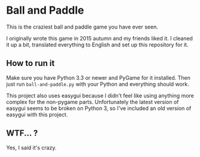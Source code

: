 # Ball and Paddle

This is the craziest ball and paddle game you have ever seen.

I originally wrote this game in 2015 autumn and my friends liked it. I
cleaned it up a bit, translated everything to English and set up this
repository for it.

## How to run it

Make sure you have Python 3.3 or newer and PyGame for it installed. Then
just run `ball-and-paddle.py` with your Python and everything should work.

This project also uses easygui because I didn't feel like using anything
more complex for the non-pygame parts. Unfortunately the latest version of
easygui seems to be broken on Python 3, so I've included an old version of
easygui with this project.

## WTF... ?

Yes, I said it's crazy.
